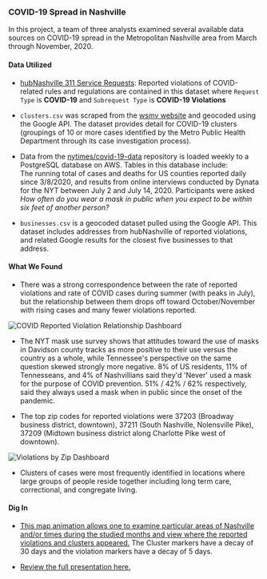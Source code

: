 ### COVID-19 Spread in Nashville
In this project, a team of three analysts examined several available data sources on COVID-19 spread in the Metropolitan Nashville area from March through November, 2020.

#### Data Utilized

 - [hubNashville 311 Service Requests](https://data.nashville.gov/Public-Services/hubNashville-311-Service-Requests/7qhx-rexh): Reported violations of COVID-related rules and regulations are contained in this dataset where `Request Type` is **COVID-19** and `Subrequest Type` is **COVID-19 Violations**

  - `clusters.csv` was scraped from the [wsmv website](https://www.wsmv.com/news/metro-health-releases-latest-covid-19-clusters/article_ef554e08-1558-11eb-b290-873345e174d7.html) and geocoded using the Google API. The dataset provides detail for COVID-19 clusters (groupings of 10 or more cases identified by the Metro Public Health Department through its case investigation process).  
  
  - Data from the [nytimes/covid-19-data](https://github.com/nytimes/covid-19-data) repository is loaded weekly to a PostgreSQL database on AWS. Tables in this database include:  
  The running total of cases and deaths for US counties reported daily since 3/8/2020, and results from online interviews conducted by Dynata for the NYT between July 2 and July 14, 2020. Participants were asked *How often do you wear a mask in public when you expect to be within six feet of another person?*

  - `businesses.csv` is a geocoded dataset pulled using the Google API. This dataset includes addresses from hubNashville of reported violations, and related Google results for the closest five businesses to that address.

 #### What We Found

 - There was a strong correspondence between the rate of reported violations and rate of COVID cases during summer (with peaks in July), but the relationship between them drops off toward October/November with rising cases and many fewer violations reported.

![COVID Reported Violation Relationship Dashboard](https://user-images.githubusercontent.com/31106403/104510017-29debb80-55b0-11eb-998b-7524bdec03a4.png)

 - The NYT mask use survey shows that attitudes toward the use of masks in Davidson county tracks as more positive to their use versus the country as a whole, while Tennessee's perspective on the same question skewed strongly more negative. 8% of US residents, 11% of Tennesseans, and 4% of Nashvillians said they'd 'Never' used a mask for the purpose of COVID prevention. 51% / 42% / 62% respectively, said they always used a mask when in public since the onset of the pandemic.

 - The top zip codes for reported violations were 37203 (Broadway business district, downtown), 37211 (South Nashville, Nolensville Pike), 37209 (Midtown business district along Charlotte Pike west of downtown).

![Violations by Zip Dashboard](https://user-images.githubusercontent.com/31106403/104510391-ba1d0080-55b0-11eb-84e2-36996e5e75eb.png)

 - Clusters of cases were most frequently identified in locations where large groups of people reside together including long term care, correctional, and congregate living.
 
 #### Dig In
 
 - [This map animation allows one to examine particular areas of Nashville and/or times during the studied months and view where the reported violations and clusters appeared.](https://public.tableau.com/profile/kyle.y7260#!/vizhome/COVID-19inNashvilleReportedViolationsandClusters/CovidPresentation) The Cluster markers have a decay of 30 days and the violation markers have a decay of 5 days.
 
 - [Review the full presentation here.](https://public.tableau.com/profile/kyle.y7260#!/vizhome/COVID-19inNashvilleReportedViolationsandClusters-Full/CovidPresentation?publish=yes)



